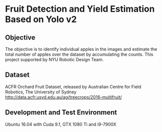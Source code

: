 # Fruit Detection and Yield Estimation Based on Yolo v2
## Objective
The objective is to identify individual apples in the images and estimate the total number of apples over the dataset by accumulating the counts. This project supported by NYU Robotic Design Team.

## Dataset
ACFR Orchard Fruit Dataset, released by Australian Centre for Field Robotics, The University of Sydney
http://data.acfr.usyd.edu.au/ag/treecrops/2016-multifruit/
         
## Development and Test Environment
Ubuntu 16.04 with Cuda 9.1, 
GTX 1080 Ti and i9-7900X

